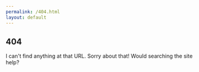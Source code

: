 ```yaml
---
permalink: /404.html
layout: default
---
```


## 404

I can't find anything at that URL.
Sorry about that! Would searching the site help?
